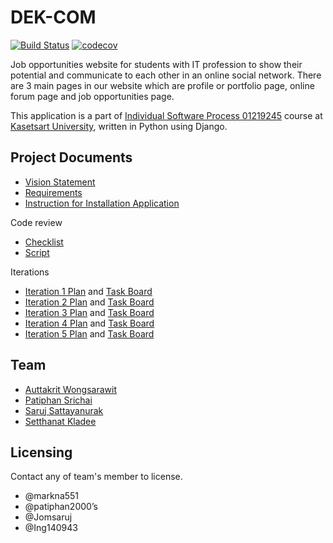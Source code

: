 # DEK-COM
[![Build Status](https://travis-ci.com/Jomsaruj/DEK-COM.svg?branch=unittest_and_travis)](https://travis-ci.com/github/Jomsaruj/DEK-COM)
[![codecov](https://codecov.io/gh/Jomsaruj/DEK-COM/branch/unittest_and_travis/graph/badge.svg?token=KQQE46PTX7)](https://codecov.io/gh/Jomsaruj/DEK-COM)

Job opportunities website for students with IT profession to show their potential and communicate to each other in an online social network. There are 3 main pages in our website which are profile or portfolio page, online forum page and job opportunities page.

This application is a part of [Individual Software Process 01219245](https://cpske.github.io/ISP/) course at [Kasetsart University](https://ku.ac.th/th), written in Python using Django. 

## Project Documents

* [Vision Statement](../../wiki/Vision%20of%20DEK%20COM%20application)
* [Requirements](../../wiki/Requirements)
* [Instruction for Installation Application](INSTALL.md)

Code review
* [Checklist](../../wiki/Code%20Review%20Checklist)
* [Script](../../wiki/Code%20Review%20Script)

Iterations
* [Iteration 1 Plan](../../wiki/Iteration%201%20Plan) and [Task Board](../../projects/1)
* [Iteration 2 Plan](../../wiki/Iteration-2-Plan) and [Task Board](../../projects/2)
* [Iteration 3 Plan](../../wiki/Iteration%203%20Plan) and [Task Board](../../projects/3)
* [Iteration 4 Plan](../../wiki/Iteration%204%20Plan) and [Task Board](../../projects/5)
* [Iteration 5 Plan](../../wiki/Iteration%205%20Plan) and [Task Board](../../projects/6)

## Team
* [Auttakrit Wongsarawit](https://github.com/markna551) 
* [Patiphan Srichai](https://github.com/patiphan2000) 
* [Saruj Sattayanurak](https://github.com/Jomsaruj) 
* [Setthanat Kladee](https://github.com/Ing140943) 

## Licensing
Contact any of team's member to license.
* @markna551
* @patiphan2000’s
* @Jomsaruj
* @Ing140943
